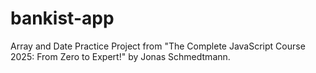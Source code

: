 # bankist-app
Array and Date Practice Project from "The Complete JavaScript Course 2025: From Zero to Expert!" by Jonas Schmedtmann. 
